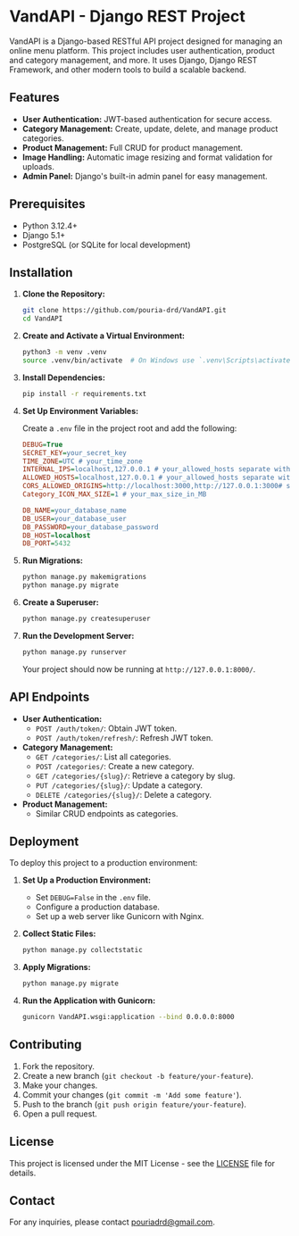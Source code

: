 # VandAPI - Django REST Project

VandAPI is a Django-based RESTful API project designed for managing an online menu platform. This project includes user authentication, product and category management, and more. It uses Django, Django REST Framework, and other modern tools to build a scalable backend.

## Features

-   **User Authentication:** JWT-based authentication for secure access.
-   **Category Management:** Create, update, delete, and manage product categories.
-   **Product Management:** Full CRUD for product management.
-   **Image Handling:** Automatic image resizing and format validation for uploads.
-   **Admin Panel:** Django's built-in admin panel for easy management.

## Prerequisites

-   Python 3.12.4+
-   Django 5.1+
-   PostgreSQL (or SQLite for local development)

## Installation

1. **Clone the Repository:**

    ```bash
    git clone https://github.com/pouria-drd/VandAPI.git
    cd VandAPI
    ```

2. **Create and Activate a Virtual Environment:**

    ```bash
    python3 -m venv .venv
    source .venv/bin/activate  # On Windows use `.venv\Scripts\activate`
    ```

3. **Install Dependencies:**

    ```bash
    pip install -r requirements.txt
    ```

4. **Set Up Environment Variables:**

    Create a `.env` file in the project root and add the following:

    ```ini
    DEBUG=True
    SECRET_KEY=your_secret_key
    TIME_ZONE=UTC # your_time_zone
    INTERNAL_IPS=localhost,127.0.0.1 # your_allowed_hosts separate with comma
    ALLOWED_HOSTS=localhost,127.0.0.1 # your_allowed_hosts separate with comma
    CORS_ALLOWED_ORIGINS=http://localhost:3000,http://127.0.0.1:3000# separate with comma
    Category_ICON_MAX_SIZE=1 # your_max_size_in_MB

    DB_NAME=your_database_name
    DB_USER=your_database_user
    DB_PASSWORD=your_database_password
    DB_HOST=localhost
    DB_PORT=5432
    ```

5. **Run Migrations:**

    ```bash
    python manage.py makemigrations
    python manage.py migrate
    ```

6. **Create a Superuser:**

    ```bash
    python manage.py createsuperuser
    ```

7. **Run the Development Server:**

    ```bash
    python manage.py runserver
    ```

    Your project should now be running at `http://127.0.0.1:8000/`.

## API Endpoints

-   **User Authentication:**
    -   `POST /auth/token/`: Obtain JWT token.
    -   `POST /auth/token/refresh/`: Refresh JWT token.
-   **Category Management:**
    -   `GET /categories/`: List all categories.
    -   `POST /categories/`: Create a new category.
    -   `GET /categories/{slug}/`: Retrieve a category by slug.
    -   `PUT /categories/{slug}/`: Update a category.
    -   `DELETE /categories/{slug}/`: Delete a category.
-   **Product Management:**
    -   Similar CRUD endpoints as categories.

## Deployment

To deploy this project to a production environment:

1. **Set Up a Production Environment:**

    - Set `DEBUG=False` in the `.env` file.
    - Configure a production database.
    - Set up a web server like Gunicorn with Nginx.

2. **Collect Static Files:**

    ```bash
    python manage.py collectstatic
    ```

3. **Apply Migrations:**

    ```bash
    python manage.py migrate
    ```

4. **Run the Application with Gunicorn:**

    ```bash
    gunicorn VandAPI.wsgi:application --bind 0.0.0.0:8000
    ```

## Contributing

1. Fork the repository.
2. Create a new branch (`git checkout -b feature/your-feature`).
3. Make your changes.
4. Commit your changes (`git commit -m 'Add some feature'`).
5. Push to the branch (`git push origin feature/your-feature`).
6. Open a pull request.

## License

This project is licensed under the MIT License - see the [LICENSE](LICENSE) file for details.

## Contact

For any inquiries, please contact [pouriadrd@gmail.com](mailto:pouriadrd@gmail.com).
